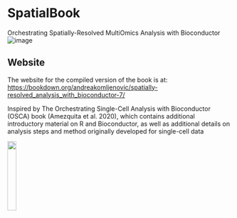 # SpatialBook

Orchestrating Spatially-Resolved MultiOmics Analysis with Bioconductor ![image](https://github.com/user-attachments/assets/bad88842-ba44-4a2f-b966-cd5e93e24cf9)


## Website

The website for the compiled version of the book is at:
https://bookdown.org/andreakomljenovic/spatially-resolved_analysis_with_bioconductor-7/

Inspired by The Orchestrating Single-Cell Analysis with Bioconductor (OSCA) book (Amezquita et al. 2020), which contains additional introductory material on R and Bioconductor, as well as additional details on analysis steps and method originally developed for single-cell data


<img src="https://github.com/wirawara/SpatialBook/assets/14986121/6600a953-c226-4f2b-8ad7-f80ab17adc9b" width=20% height=20%>


